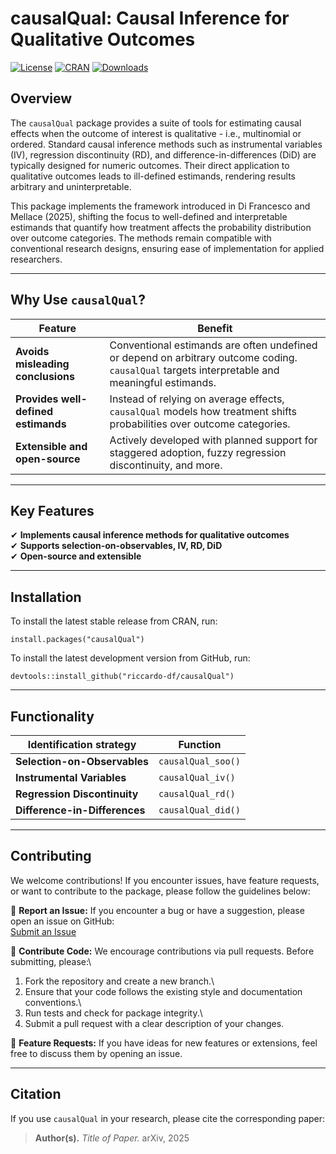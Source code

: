 # causalQual: Causal Inference for Qualitative Outcomes

[![License](https://img.shields.io/badge/license-MIT-blue.svg)](https://opensource.org/licenses/MIT) [![CRAN](https://www.r-pkg.org/badges/version/causalQual)](https://CRAN.R-project.org/package=causalQual) [![Downloads](https://cranlogs.r-pkg.org/badges/causalQual)](https://CRAN.R-project.org/package=causalQual)

## Overview

The `causalQual` package provides a suite of tools for estimating causal effects when the outcome of interest is qualitative - i.e., multinomial or ordered. Standard causal inference methods such as instrumental variables (IV), regression discontinuity (RD), and difference-in-differences (DiD) are typically designed for numeric outcomes. Their direct application to qualitative outcomes leads to ill-defined estimands, rendering results arbitrary and uninterpretable.

This package implements the framework introduced in Di Francesco and Mellace (2025), shifting the focus to well-defined and interpretable estimands that quantify how treatment affects the probability distribution over outcome categories. The methods remain compatible with conventional research designs, ensuring ease of implementation for applied researchers.

------------------------------------------------------------------------

## Why Use `causalQual`?

| Feature                             | Benefit                                                                                                                                        |
|-------------------------------------|------------------------------------------------------------------------------------------------------------------------------------------------|
| **Avoids misleading conclusions**   | Conventional estimands are often undefined or depend on arbitrary outcome coding. `causalQual` targets interpretable and meaningful estimands. |
| **Provides well-defined estimands** | Instead of relying on average effects, `causalQual` models how treatment shifts probabilities over outcome categories.                         |
| **Extensible and open-source**      | Actively developed with planned support for staggered adoption, fuzzy regression discontinuity, and more.                                      |

------------------------------------------------------------------------

## Key Features

✔ **Implements causal inference methods for qualitative outcomes**\
✔ **Supports selection-on-observables, IV, RD, DiD**\
✔ **Open-source and extensible**

------------------------------------------------------------------------

## Installation

To install the latest stable release from CRAN, run:

```         
install.packages("causalQual")
```

To install the latest development version from GitHub, run:

```         
devtools::install_github("riccardo-df/causalQual")
```

------------------------------------------------------------------------

## Functionality

| Identification strategy       | Function           |
|-------------------------------|--------------------|
| **Selection-on-Observables**  | `causalQual_soo()` |
| **Instrumental Variables**    | `causalQual_iv()`  |
| **Regression Discontinuity**  | `causalQual_rd()`  |
| **Difference-in-Differences** | `causalQual_did()` |

------------------------------------------------------------------------

## Contributing

We welcome contributions! If you encounter issues, have feature requests, or want to contribute to the package, please follow the guidelines below:

📌 **Report an Issue:** If you encounter a bug or have a suggestion, please open an issue on GitHub:\
[Submit an Issue](https://github.com/riccardo-df/causalQual/issues)

📌 **Contribute Code:** We encourage contributions via pull requests. Before submitting, please:\
1. Fork the repository and create a new branch.\
2. Ensure that your code follows the existing style and documentation conventions.\
3. Run tests and check for package integrity.\
4. Submit a pull request with a clear description of your changes.

📌 **Feature Requests:** If you have ideas for new features or extensions, feel free to discuss them by opening an issue.

------------------------------------------------------------------------

## Citation

If you use `causalQual` in your research, please cite the corresponding paper:

> **Author(s).** *Title of Paper.* arXiv, 2025
